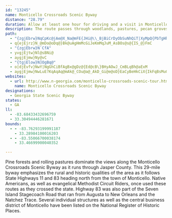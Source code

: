 ```yaml
---
id: "13245"
name: Monticello Crossroads Scenic Byway
distance: "28.79"
duration: Allow at least one hour for driving and a visit in Monticello
description: The route passes through woodlands, pastures, pecan groves and rolling grasslands.
path:
  - "{zgjEbrw}NqCpKc@jAe@X_Na@mFE{JHi@\\_BjBiCrDyObSuNhQiT|XyMpQ{PbTgHhI{KjNmDfDmBtAmIvD{pAlf@iEfBoGzFuTbUeBrCgArCkAxEm@jEgHzbBwAbZOjCUjAc@vAaAnBWZ_BlAcCdA{MdEsDfB_KrFcBr@_E~@gFd@mDx@gCz@iE~BiDjAgBXoCJiPKmDg@eCcAgByA_Uc[wCiDsHgK{CmDo@a@kAc@mBMcAFcB\\qAh@cNzO_\\b`@sYd^sAlA_Bx@mCj@eAFmBMgAS_EyAwH}BmCg@sEe@aPImFXeFfEgH`IiAz@}CxAqA^_ZlCmJjAcCPkGLyBEsE_@cSqBqF_@iCa@oCs@sBw@mEoBgJ_FsBs@eCYcCFkUjBgBAoC_@sUcGsHaBwPuEwHqAkG{Acl@gOsF_@{YRmj@x@"
  - q{ejEjrz}N_@mDo@oDq@}Bk@uAgHmMcGiJeKmMqJuM_AsBOs@s@{IS_@}FmC
  - "{zgjEbrw}N`CfA"
  - yvgjEjtw}Nl@sBNi@
  - aygjEjmw}Ny@vC
  - "{tgjElow}N]OgBq@"
  - o|djEvfv}NwY|NgGhCiBfAgBx@gDz@{Ed@cB\}BHyAOwJ_CmBLqBh@aExM
  - aygjEjmw}NwLuE?KqAqAq@mAk@_COu@a@_AkD_Gi@e@oD}EaCyBeHkCiX{IkFqBsMuGkFeDkdAufAs@_AoBqD_LkTyByCyBuBw}@au@gEaCe`@aPgImCoUsGaAa@yCiC_AsAcAyBs@mBOaA_@{CiBoYKeAs@aDgC{EmO}UwCwCiNyIo@g@i@m@sAyBoDsKcBgCmDuE_FsFqDkDqEmCsEaDmB{AwCmDyYo_@_SwW_HuLsCuEuByCyTaXsByBs@a@_AY}AY}HJyBq@}_@uRuAaAeBsByIaN[{EeBwIkBuH_A{CeBeDup@}_AaEoEoP}OaLaKsEeFo@oAe@wAmRio@_A_CwB{BiDyBsBcAsCy@cBYsDMm`@q@gC_@{CaBaAeAeCeDu@s@}Am@eCg@wm@sHqDWiDJ
websites:
  - url: http://www.n-georgia.com/monticello-crossroads-scenic-tour.htm
    name: Monticello Crossroads Scenic Byway
designations:
  - Georgia State Scenic Byway
states:
  - GA
ll:
  - -83.68433432696759
  - 33.30494446281671
bounds:
  - - -83.76293199991187
    - 33.28984100016203
  - - -83.55066700038174
    - 33.46699900040352

---
```


Pine forests and rolling pastures dominate the views along the Monticello Crossroads Scenic Byway as it runs through Jasper County. This 29-mile byway emphasizes the rural and historic qualities of the area as it follows State Highways 11 and 83 heading north from the town of Monticello. Native Americans, as well as evangelical Methodist Circuit Riders, once used these routes as they crossed the state. Highway 83 was also part of the Seven Island Stagecoach Road that ran from Augusta to New Orleans and the Natchez Trace. Several individual structures as well as the central business district of Monticello have been listed on the National Register of Historic Places.
